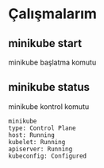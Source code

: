 # Çalışmalarım

## minikube start
minikube başlatma komutu

## minikube status
minikube kontrol komutu

```
minikube
type: Control Plane
host: Running
kubelet: Running
apiserver: Running
kubeconfig: Configured
```